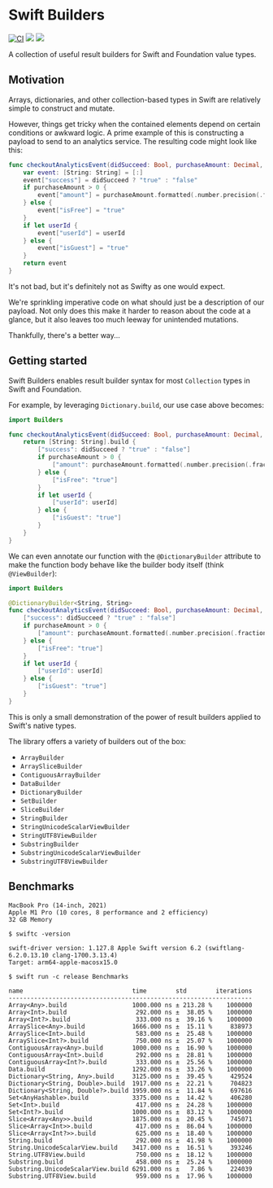 # Swift Builders

[![CI](https://github.com/davdroman/swift-builders/actions/workflows/ci.yml/badge.svg)](https://github.com/davdroman/swift-builders/actions/workflows/ci.yml)
[![](https://img.shields.io/endpoint?url=https%3A%2F%2Fswiftpackageindex.com%2Fapi%2Fpackages%2Fdavdroman%2Fswift-builders%2Fbadge%3Ftype%3Dswift-versions)](https://swiftpackageindex.com/davdroman/swift-builders)
[![](https://img.shields.io/endpoint?url=https%3A%2F%2Fswiftpackageindex.com%2Fapi%2Fpackages%2Fdavdroman%2Fswift-builders%2Fbadge%3Ftype%3Dplatforms)](https://swiftpackageindex.com/davdroman/swift-builders)

A collection of useful result builders for Swift and Foundation value types.

## Motivation

Arrays, dictionaries, and other collection-based types in Swift are relatively simple to construct and mutate.

However, things get tricky when the contained elements depend on certain conditions or awkward logic. A prime example of this is constructing a payload to send to an analytics service. The resulting code might look like this:

```swift
func checkoutAnalyticsEvent(didSucceed: Bool, purchaseAmount: Decimal, userId: String?) -> [String: String] {
    var event: [String: String] = [:]
    event["success"] = didSucceed ? "true" : "false"
    if purchaseAmount > 0 {
        event["amount"] = purchaseAmount.formatted(.number.precision(.fractionLength(2)))
    } else {
        event["isFree"] = "true"
    }
    if let userId {
        event["userId"] = userId
    } else {
        event["isGuest"] = "true"
    }
    return event
}
```

It's not bad, but it's definitely not as Swifty as one would expect.

We're sprinkling imperative code on what should just be a description of our payload. Not only does this make it harder to reason about the code at a glance, but it also leaves too much leeway for unintended mutations.

Thankfully, there's a better way...

## Getting started

Swift Builders enables result builder syntax for most `Collection` types in Swift and Foundation.

For example, by leveraging `Dictionary.build`, our use case above becomes:

```swift
import Builders

func checkoutAnalyticsEvent(didSucceed: Bool, purchaseAmount: Decimal, userId: String?) -> [String: String] {
    return [String: String].build {
        ["success": didSucceed ? "true" : "false"]
        if purchaseAmount > 0 {
            ["amount": purchaseAmount.formatted(.number.precision(.fractionLength(2)))]
        } else {
            ["isFree": "true"]
        }
        if let userId {
            ["userId": userId]
        } else {
            ["isGuest": "true"]
        }
    }
}
```

We can even annotate our function with the `@DictionaryBuilder` attribute to make the function body behave like the builder body itself (think `@ViewBuilder`):

```swift
import Builders

@DictionaryBuilder<String, String>
func checkoutAnalyticsEvent(didSucceed: Bool, purchaseAmount: Decimal, userId: String?) -> [String: String] {
    ["success": didSucceed ? "true" : "false"]
    if purchaseAmount > 0 {
        ["amount": purchaseAmount.formatted(.number.precision(.fractionLength(2)))]
    } else {
        ["isFree": "true"]
    }
    if let userId {
        ["userId": userId]
    } else {
        ["isGuest": "true"]
    }
}
```

This is only a small demonstration of the power of result builders applied to Swift's native types.

The library offers a variety of builders out of the box:

- `ArrayBuilder`
- `ArraySliceBuilder`
- `ContiguousArrayBuilder`
- `DataBuilder`
- `DictionaryBuilder`
- `SetBuilder`
- `SliceBuilder`
- `StringBuilder`
- `StringUnicodeScalarViewBuilder`
- `StringUTF8ViewBuilder`
- `SubstringBuilder`
- `SubstringUnicodeScalarViewBuilder`
- `SubstringUTF8ViewBuilder`

## Benchmarks

```
MacBook Pro (14-inch, 2021)
Apple M1 Pro (10 cores, 8 performance and 2 efficiency)
32 GB Memory

$ swiftc -version

swift-driver version: 1.127.8 Apple Swift version 6.2 (swiftlang-6.2.0.13.10 clang-1700.3.13.4)
Target: arm64-apple-macosx15.0

$ swift run -c release Benchmarks

name                              time        std        iterations
-------------------------------------------------------------------
Array<Any>.build                  1000.000 ns ± 213.28 %    1000000
Array<Int>.build                   292.000 ns ±  38.05 %    1000000
Array<Int?>.build                  333.000 ns ±  39.16 %    1000000
ArraySlice<Any>.build             1666.000 ns ±  15.11 %     838973
ArraySlice<Int>.build              583.000 ns ±  25.48 %    1000000
ArraySlice<Int?>.build             750.000 ns ±  25.07 %    1000000
ContiguousArray<Any>.build        1000.000 ns ±  16.90 %    1000000
ContiguousArray<Int>.build         292.000 ns ±  28.81 %    1000000
ContiguousArray<Int?>.build        333.000 ns ±  25.56 %    1000000
Data.build                        1292.000 ns ±  33.26 %    1000000
Dictionary<String, Any>.build     3125.000 ns ±  39.45 %     429524
Dictionary<String, Double>.build  1917.000 ns ±  22.21 %     704823
Dictionary<String, Double?>.build 1959.000 ns ±  11.84 %     697616
Set<AnyHashable>.build            3375.000 ns ±  14.42 %     406280
Set<Int>.build                     417.000 ns ±  24.28 %    1000000
Set<Int?>.build                   1000.000 ns ±  83.12 %    1000000
Slice<Array<Any>>.build           1875.000 ns ±  20.45 %     745071
Slice<Array<Int>>.build            417.000 ns ±  86.04 %    1000000
Slice<Array<Int?>>.build           625.000 ns ±  18.40 %    1000000
String.build                       292.000 ns ±  41.98 %    1000000
String.UnicodeScalarView.build    3417.000 ns ±  16.51 %     393246
String.UTF8View.build              750.000 ns ±  18.12 %    1000000
Substring.build                    458.000 ns ±  25.24 %    1000000
Substring.UnicodeScalarView.build 6291.000 ns ±   7.86 %     224039
Substring.UTF8View.build           959.000 ns ±  17.96 %    1000000
```
